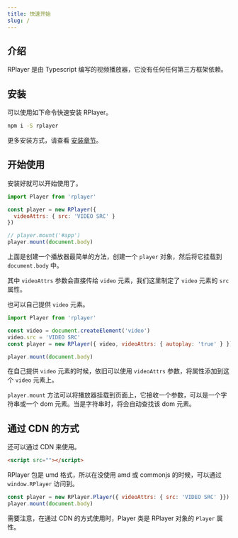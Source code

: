```yaml
---
title: 快速开始
slug: /
---
```


## 介绍

RPlayer 是由 Typescript 编写的视频播放器，它没有任何任何第三方框架依赖。

## 安装

可以使用如下命令快速安装 RPlayer。

```bash
npm i -S rplayer
```

更多安装方式，请查看 [安装章节](installation.md)。

## 开始使用

安装好就可以开始使用了。

```js
import Player from 'rplayer'

const player = new RPlayer({
  videoAttrs: { src: 'VIDEO SRC' }
})

// player.mount('#app')
player.mount(document.body)
```

上面是创建一个播放器最简单的方法，创建一个 `player` 对象，然后将它挂载到 `document.body` 中。

其中 `videoAttrs` 参数会直接传给 `video` 元素，我们这里制定了 `video` 元素的 `src` 属性。

也可以自己提供 `video` 元素。

```js
import Player from 'rplayer'

const video = document.createElement('video')
video.src = 'VIDEO SRC'
const player = new RPlayer({ video, videoAttrs: { autoplay: 'true' } })

player.mount(document.body)
```

在自己提供 `video` 元素的时候，依旧可以使用 `videoAttrs` 参数，将属性添加到这个 `video` 元素上。

`player.mount` 方法可以将播放器挂载到页面上，它接收一个参数，可以是一个字符串或一个 dom 元素。当是字符串时，将会自动查找该 dom 元素。

## 通过 CDN 的方式

还可以通过 CDN 来使用。

```html
<script src=""></script>
```

RPlayer 包是 umd 格式，所以在没使用 amd 或 commonjs 的时候，可以通过 `window.RPlayer` 访问到。

```js
const player = new RPlayer.Player({ videoAttrs: { src: 'VIDEO SRC' }})
player.mount(document.body)
```

需要注意，在通过 CDN 的方式使用时，Player 类是 RPlayer 对象的 `Player` 属性。
